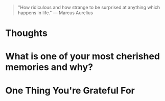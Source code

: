 
> \"How ridiculous and how strange to be surprised at anything which happens in life.\" — Marcus Aurelius

# Thoughts

# What is one of your most cherished memories and why?

# One Thing You're Grateful For


